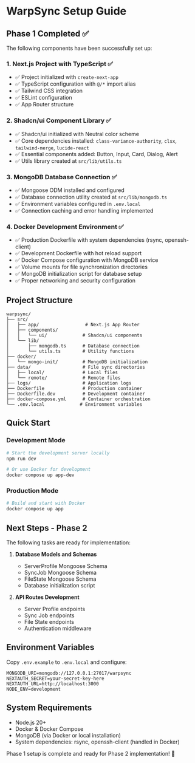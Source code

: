 # WarpSync Setup Guide

## Phase 1 Completed ✅

The following components have been successfully set up:

### 1. Next.js Project with TypeScript ✅
- ✅ Project initialized with `create-next-app`
- ✅ TypeScript configuration with `@/*` import alias
- ✅ Tailwind CSS integration
- ✅ ESLint configuration
- ✅ App Router structure

### 2. Shadcn/ui Component Library ✅
- ✅ Shadcn/ui initialized with Neutral color scheme
- ✅ Core dependencies installed: `class-variance-authority`, `clsx`, `tailwind-merge`, `lucide-react`
- ✅ Essential components added: Button, Input, Card, Dialog, Alert
- ✅ Utils library created at `src/lib/utils.ts`

### 3. MongoDB Database Connection ✅
- ✅ Mongoose ODM installed and configured
- ✅ Database connection utility created at `src/lib/mongodb.ts`
- ✅ Environment variables configured in `.env.local`
- ✅ Connection caching and error handling implemented

### 4. Docker Development Environment ✅
- ✅ Production Dockerfile with system dependencies (rsync, openssh-client)
- ✅ Development Dockerfile with hot reload support
- ✅ Docker Compose configuration with MongoDB service
- ✅ Volume mounts for file synchronization directories
- ✅ MongoDB initialization script for database setup
- ✅ Proper networking and security configuration

## Project Structure

```
warpsync/
├── src/
│   ├── app/                 # Next.js App Router
│   ├── components/
│   │   └── ui/             # Shadcn/ui components
│   └── lib/
│       ├── mongodb.ts      # Database connection
│       └── utils.ts        # Utility functions
├── docker/
│   └── mongo-init/         # MongoDB initialization
├── data/                   # File sync directories
│   ├── local/              # Local files
│   └── remote/             # Remote files
├── logs/                   # Application logs
├── Dockerfile              # Production container
├── Dockerfile.dev          # Development container
├── docker-compose.yml      # Container orchestration
└── .env.local             # Environment variables
```

## Quick Start

### Development Mode
```bash
# Start the development server locally
npm run dev

# Or use Docker for development
docker compose up app-dev
```

### Production Mode
```bash
# Build and start with Docker
docker compose up app
```

## Next Steps - Phase 2

The following tasks are ready for implementation:

1. **Database Models and Schemas**
   - ServerProfile Mongoose Schema
   - SyncJob Mongoose Schema  
   - FileState Mongoose Schema
   - Database initialization script

2. **API Routes Development**
   - Server Profile endpoints
   - Sync Job endpoints
   - File State endpoints
   - Authentication middleware

## Environment Variables

Copy `.env.example` to `.env.local` and configure:

```env
MONGODB_URI=mongodb://127.0.0.1:27017/warpsync
NEXTAUTH_SECRET=your-secret-key-here
NEXTAUTH_URL=http://localhost:3000
NODE_ENV=development
```

## System Requirements

- Node.js 20+
- Docker & Docker Compose
- MongoDB (via Docker or local installation)
- System dependencies: rsync, openssh-client (handled in Docker)

Phase 1 setup is complete and ready for Phase 2 implementation! 🚀
